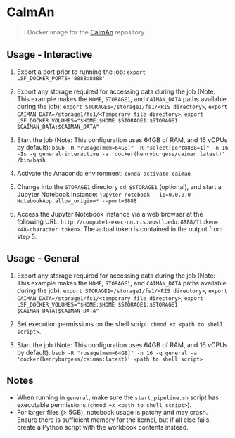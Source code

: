 # CaImAn

> ℹ️ Docker image for the [CaImAn](https://github.com/flatironinstitute/CaImAn) repository.

## Usage - Interactive

1. Export a port prior to running the job: `export LSF_DOCKER_PORTS='8888:8888'`

2. Export any storage required for accessing data during the job (Note: This example makes the `HOME`, `STORAGE1`, and `CAIMAN_DATA` paths available during the job): `export STORAGE1=/storage1/fs1/<RIS directory>`, `export CAIMAN_DATA=/storage1/fs1/<Temporary file directory>`, `export LSF_DOCKER_VOLUMES="$HOME:$HOME $STORAGE1:$STORAGE1 $CAIMAN_DATA:$CAIMAN_DATA"`

3. Start the job (Note: This configuration uses 64GB of RAM, and 16 vCPUs by default): `bsub -R "rusage[mem=64GB]" -R "select[port8888=1]" -n 16 -Is -q general-interactive -a 'docker(henryburgess/caiman:latest)' /bin/bash`

4. Activate the Anaconda environment: `conda activate caiman`

5. Change into the `STORAGE1` directory `cd $STORAGE1` (optional), and start a Jupyter Notebook instance: `jupyter notebook --ip=0.0.0.0 --NotebookApp.allow_origin=* --port=8888`

6. Access the Jupyter Notebook instance via a web browser at the following URL: `http://compute1-exec-nn.ris.wustl.edu:8888/?token=<48-character token>`. The actual token is contained in the output from step 5.

## Usage - General

1. Export any storage required for accessing data during the job (Note: This example makes the `HOME`, `STORAGE1`, and `CAIMAN_DATA` paths available during the job): `export STORAGE1=/storage1/fs1/<RIS directory>`, `export CAIMAN_DATA=/storage1/fs1/<temporary file directory>`, `export LSF_DOCKER_VOLUMES="$HOME:$HOME $STORAGE1:$STORAGE1 $CAIMAN_DATA:$CAIMAN_DATA"`

2. Set execution permissions on the shell script: `chmod +x <path to shell script>`.

3. Start the job (Note: This configuration uses 64GB of RAM, and 16 vCPUs by default): `bsub -R "rusage[mem=64GB]" -n 16 -q general -a 'docker(henryburgess/caiman:latest)' <path to shell script>`

## Notes

* When running in `general`, make sure the `start_pipeline.sh` script has executable permissions (`chmod +x <path to shell script>`).
* For larger files (> 5GB), notebook usage is patchy and may crash. Ensure there is sufficient memory for the kernel, but if all else fails, create a Python script with the workbook contents instead.
